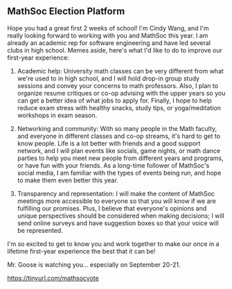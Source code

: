 ## MathSoc Election Platform

Hope you had a great first 2 weeks of school! I'm Cindy Wang, and I'm really looking forward to working with you and MathSoc this year. I am already an academic rep for software engineering and have led several clubs in high school. Memes aside, here's what I'd like to do to improve our first-year experience:

1. Academic help: University math classes can be very different from what we're used to in high school, and I will hold drop-in group study sessions and convey your concerns to math professors. Also, I plan to organize resume critiques or co-op advising with the upper years so you can get a better idea of what jobs to apply for. Finally, I hope to help reduce exam stress with healthy snacks, study tips, or yoga/meditation workshops in exam season.

2. Networking and community: With so many people in the Math faculty, and everyone in different classes and co-op streams, it's hard to get to know people. Life is a lot better with friends and a good support network, and I will plan events like socials, game nights, or math dance parties to help you meet new people from different years and programs, or have fun with your friends. As a long-time follower of MathSoc's social media, I am familiar with the types of events being run, and hope to make them even better this year.

3. Transparency and representation: I will make the content of MathSoc meetings more accessible to everyone so that you will know if we are fulfilling our promises. Plus, I believe that everyone's opinions and unique perspectives should be considered when making decisions; I will send online surveys and have suggestion boxes so that your voice will be represented.

I'm so excited to get to know you and work together to make our once in a lifetime first-year experience the best that it can be!

Mr. Goose is watching you... especially on September 20-21.

https://tinyurl.com/mathsocvote


